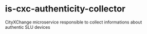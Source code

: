 # is-cxc-authenticity-collector
CityXChange microservice responsible to collect informations about authentic SLU devices
